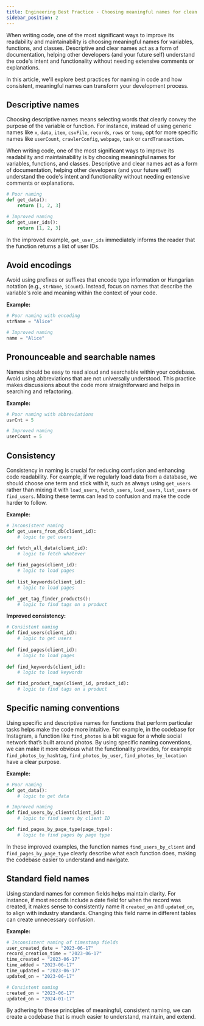 ```yaml
---
title: Engineering Best Practice - Choosing meaningful names for clean code
sidebar_position: 2
---
```


When writing code, one of the most significant ways to improve its readability and maintainability is choosing meaningful names for variables, functions, and classes. Descriptive and clear names act as a form of documentation, helping other developers (and your future self) understand the code's intent and functionality without needing extensive comments or explanations.

In this article, we'll explore best practices for naming in code and how consistent, meaningful names can transform your development process.

## Descriptive names

Choosing descriptive names means selecting words that clearly convey the purpose of the variable or function. For instance, instead of using generic names like `x`, `data`, `item`, `csvFile`, `records`, `rows` or `temp`, opt for more specific names like `userCount`, `crawlerConfig`, `webpage`, `task` or `cardTransaction`.

When writing code, one of the most significant ways to improve its readability and maintainability is by choosing meaningful names for variables, functions, and classes. Descriptive and clear names act as a form of documentation, helping other developers (and your future self) understand the code's intent and functionality without needing extensive comments or explanations.

```python
# Poor naming
def get_data():
    return [1, 2, 3]

# Improved naming
def get_user_ids():
    return [1, 2, 3]
```

In the improved example, `get_user_ids` immediately informs the reader that the function returns a list of user IDs.

## Avoid encodings

Avoid using prefixes or suffixes that encode type information or Hungarian notation (e.g., `strName`, `iCount`). Instead, focus on names that describe the variable's role and meaning within the context of your code.

**Example:**

```python
# Poor naming with encoding
strName = "Alice"

# Improved naming
name = "Alice"
```

## Pronounceable and searchable names

Names should be easy to read aloud and searchable within your codebase. Avoid using abbreviations that are not universally understood. This practice makes discussions about the code more straightforward and helps in searching and refactoring.

**Example:**

```python
# Poor naming with abbreviations
usrCnt = 5

# Improved naming
userCount = 5
```

## Consistency

Consistency in naming is crucial for reducing confusion and enhancing code readability. For example, if we regularly load data from a database, we should choose one term and stick with it, such as always using `get_users` rather than mixing it with `load_users`, `fetch_users`, `load_users`, `list_users` or `find_users`. Mixing these terms can lead to confusion and make the code harder to follow.

**Example:**

```python
# Inconsistent naming
def get_users_from_db(client_id):
    # logic to get users

def fetch_all_data(client_id):
    # logic to fetch whatever
    
def find_pages(client_id):
    # logic to load pages
    
def list_keywords(client_id):
    # logic to load pages

def _get_tag_finder_products():
    # logic to find tags on a product
```

**Improved consistency:**

```python
# Consistent naming
def find_users(client_id):
    # logic to get users
    
def find_pages(client_id):
    # logic to load pages
    
def find_keywords(client_id):
    # logic to load keywords

def find_product_tags(client_id, product_id):
    # logic to find tags on a product
```

## Specific naming conventions

Using specific and descriptive names for functions that perform particular tasks helps make the code more intuitive. For example, in the codebase for Instagram, a function like `find_photos` is a bit vague for a whole social network that’s built around photos. By using specific naming conventions, we can make it more obvious what the functionality provides, for example `find_photos_by_hashtag`, `find_photos_by_user`, `find_photos_by_location` have a clear purpose.

**Example:**

```python
# Poor naming
def get_data():
    # logic to get data

# Improved naming
def find_users_by_client(client_id):
    # logic to find users by client ID

def find_pages_by_page_type(page_type):
    # logic to find pages by page type
```

In these improved examples, the function names `find_users_by_client` and `find_pages_by_page_type` clearly describe what each function does, making the codebase easier to understand and navigate.

## Standard field names

Using standard names for common fields helps maintain clarity. For instance, if most records include a date field for when the record was created, it makes sense to consistently name it `created_on` and `updated_on`, to align with industry standards. Changing this field name in different tables can create unnecessary confusion.

**Example:**

```python
# Inconsistent naming of timestamp fields
user_created_date = "2023-06-17"
record_creation_time = "2023-06-17"
time_created = "2023-06-17"
time_added = "2023-06-17"
time_updated = "2023-06-17"
updated_on = "2023-06-17"

# Consistent naming
created_on = "2023-06-17"
updated_on = "2024-01-17"
```

By adhering to these principles of meaningful, consistent naming, we can create a codebase that is much easier to understand, maintain, and extend.
